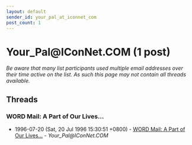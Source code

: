 ```yaml
---
layout: default
sender_id: your_pal_at_iconnet_com
post_count: 1
---
```


# Your_Pal<span>@</span>IConNet.COM (1 post)

_Be aware that many list participants used multiple email addresses over their time active on the list. As such this page may not contain all threads available._

## Threads

### WORD Mail: A Part of Our Lives...
+ 1996-07-20 (Sat, 20 Jul 1996 15:30:51 +0800) - [WORD Mail: A Part of Our Lives...](/archive/1996/07/4089112e12028e28f6896d36dcbeedba91479b38f6a7544a15edaed4dd52e0d4) - _Your_Pal@IConNet.COM_

